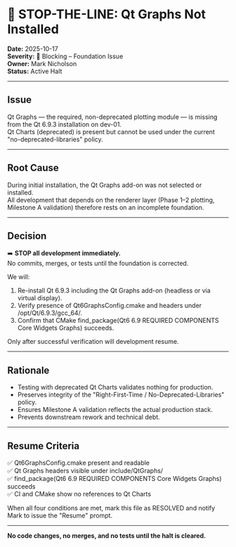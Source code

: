 # 🛑 STOP-THE-LINE: Qt Graphs Not Installed

**Date:** 2025-10-17  
**Severity:** 🔴 Blocking – Foundation Issue  
**Owner:** Mark Nicholson  
**Status:** Active Halt  

---

## Issue

Qt Graphs — the required, non-deprecated plotting module — is missing from the Qt 6.9.3 installation on dev-01.  
Qt Charts (deprecated) is present but cannot be used under the current "no-deprecated-libraries" policy.

---

## Root Cause

During initial installation, the Qt Graphs add-on was not selected or installed.  
All development that depends on the renderer layer (Phase 1–2 plotting, Milestone A validation) therefore rests on an incomplete foundation.

---

## Decision

➡️ **STOP all development immediately.**  
No commits, merges, or tests until the foundation is corrected.

We will:
1. Re-install Qt 6.9.3 including the Qt Graphs add-on (headless or via virtual display).
2. Verify presence of Qt6GraphsConfig.cmake and headers under /opt/Qt/6.9.3/gcc_64/.
3. Confirm that CMake find_package(Qt6 6.9 REQUIRED COMPONENTS Core Widgets Graphs) succeeds.

Only after successful verification will development resume.

---

## Rationale

- Testing with deprecated Qt Charts validates nothing for production.
- Preserves integrity of the "Right-First-Time / No-Deprecated-Libraries" policy.
- Ensures Milestone A validation reflects the actual production stack.
- Prevents downstream rework and technical debt.

---

## Resume Criteria

✅ Qt6GraphsConfig.cmake present and readable  
✅ Qt Graphs headers visible under include/QtGraphs/  
✅ find_package(Qt6 6.9 REQUIRED COMPONENTS Core Widgets Graphs) succeeds  
✅ CI and CMake show no references to Qt Charts  

When all four conditions are met, mark this file as RESOLVED and notify Mark to issue the "Resume" prompt.

---

**No code changes, no merges, and no tests until the halt is cleared.**
